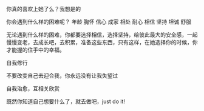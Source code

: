 你真的喜欢上她了么？我想是的

你会遇到什么样的困难呢？
年龄
胸怀
信心
成家
相处
耐心
相信
坚持
坦诚
舒服


无论遇到什么样的困难，你都要选择相信，选择坚持，给彼此最大的安全感，一起慢慢变老，去成长吧，去积累，准备这些东西，只有这样，在她选择你的时候，你才能握的住手中的幸福。

自我修行

不要改变自己去迎合我，你永远没有让我失望过

自我治愈，互相关欣赏

既然你知道自己想要什么了，就去做吧，just do it!